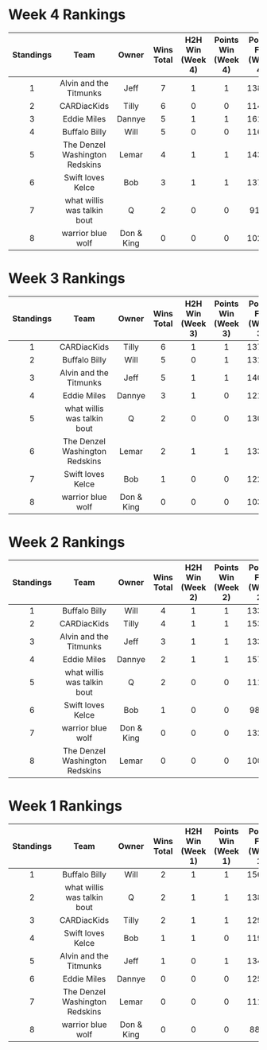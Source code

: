 # Week 4 Rankings

| Standings |              Team              |   Owner    | Wins Total | H2H Win (Week 4) | Points Win (Week 4) | Points For (Week 4) | H2H Wins (Cum'l) | Points Wins (Cum'l) | Points For (Cum'l) | +/- + |
| :-------: | :----------------------------: | :--------: | :--------: | :--------------: | :-----------------: | :-----------------: | :--------------: | :-----------------: | :----------------: | :---: |
|     1     |     Alvin and the Titmunks     |    Jeff    |     7      |        1         |          1          |       138.68        |        3         |          4          |       547.08       |  +2   |
|     2     |          CARDiacKids           |   Tilly    |     6      |        0         |          0          |       114.72        |        3         |          3          |       535.32       |  -1   |
|     3     |          Eddie Miles           |   Dannye   |     5      |        1         |          1          |       161.56        |        3         |          2          |       565.42       |  +1   |
|     4     |         Buffalo Billy          |    Will    |     5      |        0         |          0          |       116.22        |        2         |          3          |       537.90       |  -2   |
|     5     | The Denzel Washington Redskins |   Lemar    |     4      |        1         |          1          |       143.46        |        2         |          2          |       488.98       |  +1   |
|     6     |       Swift loves Kelce        |    Bob     |     3      |        1         |          1          |       137.72        |        2         |          1          |       477.08       |  +1   |
|     7     |  what willis was talkin bout   |     Q      |     2      |        0         |          0          |        91.48        |        1         |          1          |       472.74       |  -2   |
|     8     |       warrior blue wolf        | Don & King |     0      |        0         |          0          |       102.14        |        0         |          0          |       426.86       |   -   |

# Week 3 Rankings

| Standings |              Team              |   Owner    | Wins Total | H2H Win (Week 3) | Points Win (Week 3) | Points For (Week 3) | H2H Wins (Cum'l) | Points Wins (Cum'l) | Points For (Cum'l) | +/- + |
| :-------: | :----------------------------: | :--------: | :--------: | :--------------: | :-----------------: | :-----------------: | :--------------: | :-----------------: | :----------------: | :---: |
|     1     |          CARDiacKids           |   Tilly    |     6      |        1         |          1          |       137.76        |        3         |          3          |       420.60       |  +1   |
|     2     |         Buffalo Billy          |    Will    |     5      |        0         |          1          |       131.42        |        2         |          3          |       421.68       |  -1   |
|     3     |     Alvin and the Titmunks     |    Jeff    |     5      |        1         |          1          |       140.96        |        2         |          3          |       408.40       |   -   |
|     4     |          Eddie Miles           |   Dannye   |     3      |        1         |          0          |       121.62        |        2         |          1          |       403.86       |   -   |
|     5     |  what willis was talkin bout   |     Q      |     2      |        0         |          0          |       130.80        |        1         |          1          |       381.26       |   -   |
|     6     | The Denzel Washington Redskins |   Lemar    |     2      |        1         |          1          |       133.42        |        1         |          1          |       345.52       |  +2   |
|     7     |       Swift loves Kelce        |    Bob     |     1      |        0         |          0          |       122.02        |        1         |          0          |       339.36       |  -1   |
|     8     |       warrior blue wolf        | Don & King |     0      |        0         |          0          |       103.54        |        0         |          0          |       324.72       |  -1   |

# Week 2 Rankings

| Standings |              Team              |   Owner    | Wins Total | H2H Win (Week 2) | Points Win (Week 2) | Points For (Week 2) | H2H Wins (Cum'l) | Points Wins (Cum'l) | Points For (Cum'l) | +/- + |
| :-------: | :----------------------------: | :--------: | :--------: | :--------------: | :-----------------: | :-----------------: | :--------------: | :-----------------: | :----------------: | :---: |
|     1     |         Buffalo Billy          |    Will    |     4      |        1         |          1          |       133.34        |        2         |          2          |       290.26       |   -   |
|     2     |          CARDiacKids           |   Tilly    |     4      |        1         |          1          |       153.62        |        2         |          2          |       282.84       |  +1   |
|     3     |     Alvin and the Titmunks     |    Jeff    |     3      |        1         |          1          |       133.02        |        1         |          2          |       267.44       |  +2   |
|     4     |          Eddie Miles           |   Dannye   |     2      |        1         |          1          |       157.20        |        1         |          1          |       282.24       |  +2   |
|     5     |  what willis was talkin bout   |     Q      |     2      |        0         |          0          |       111.76        |        1         |          1          |       250.46       |  -3   |
|     6     |       Swift loves Kelce        |    Bob     |     1      |        0         |          0          |        98.30        |        1         |          0          |       217.34       |  -2   |
|     7     |       warrior blue wolf        | Don & King |     0      |        0         |          0          |       132.26        |        0         |          0          |       221.18       |  +1   |
|     8     | The Denzel Washington Redskins |   Lemar    |     0      |        0         |          0          |       100.78        |        0         |          0          |       212.10       |  -1   |

# Week 1 Rankings

| Standings |              Team              |   Owner    | Wins Total | H2H Win (Week 1) | Points Win (Week 1) | Points For (Week 1) | H2H Wins (Cum'l) | Points Wins (Cum'l) | Points For (Cum'l) | +/- + |
| :-------: | :----------------------------: | :--------: | :--------: | :--------------: | :-----------------: | :-----------------: | :--------------: | :-----------------: | :----------------: | :---: |
|     1     |         Buffalo Billy          |    Will    |     2      |        1         |          1          |       156.92        |        1         |          1          |       156.92       |   -   |
|     2     |  what willis was talkin bout   |     Q      |     2      |        1         |          1          |       138.70        |        1         |          1          |       138.70       |   -   |
|     3     |          CARDiacKids           |   Tilly    |     2      |        1         |          1          |       129.22        |        1         |          1          |       129.22       |   -   |
|     4     |       Swift loves Kelce        |    Bob     |     1      |        1         |          0          |       119.04        |        1         |          0          |       119.04       |   -   |
|     5     |     Alvin and the Titmunks     |    Jeff    |     1      |        0         |          1          |       134.42        |        0         |          1          |       134.42       |   -   |
|     6     |          Eddie Miles           |   Dannye   |     0      |        0         |          0          |       125.04        |        0         |          0          |       125.04       |   -   |
|     7     | The Denzel Washington Redskins |   Lemar    |     0      |        0         |          0          |       111.32        |        0         |          0          |       111.32       |   -   |
|     8     |       warrior blue wolf        | Don & King |     0      |        0         |          0          |        88.92        |        0         |          0          |       88.92        |   -   |

